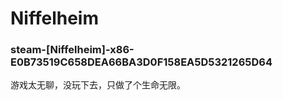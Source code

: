 # Niffelheim

### steam-[Niffelheim]-x86-E0B73519C658DEA66BA3D0F158EA5D5321265D64
游戏太无聊，没玩下去，只做了个生命无限。